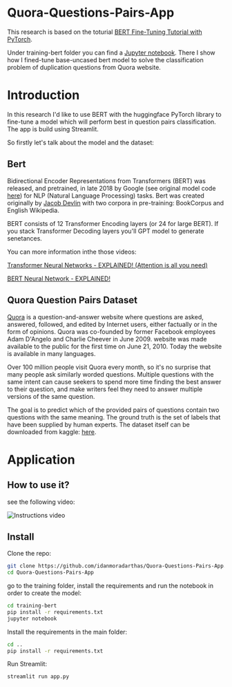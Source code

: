 # Quora-Questions-Pairs-App
This research is based on the toturial [BERT Fine-Tuning Tutorial with PyTorch](https://mccormickml.com/2019/07/22/BERT-fine-tuning/).

Under training-bert folder you can find a 
[Jupyter notebook](https://github.com/idanmoradarthas/Quora-Qusetions-Pairs-App/blob/master/training-bert/BERT%20Fine-Tuning%20Quora%20Question%20pairs%20with%20PyTorch.ipynb). 
There I show how I fined-tune base-uncased bert model to solve the classification problem of duplication questions 
from Quora website.

# Introduction
In this research I'd like to use BERT with the huggingface PyTorch library to fine-tune a model which will perform 
best in question pairs classification. The app is build using Streamlit.

So firstly let's talk about the model and the dataset:
## Bert
Bidirectional Encoder Representations from Transformers (BERT) was released, and pretrained, in late 2018 by Google 
(see original model code [here](https://github.com/google-research/bert)) for NLP (Natural Language Processing) tasks. 
Bert was created originally by [Jacob Devlin](https://www.linkedin.com/in/jacob-devlin-135ab048) with two corpora 
in pre-training: BookCorpus and English Wikipedia.

BERT consists of 12 Transformer Encoding layers (or 24 for large BERT). If you stack Transformer Decoding layers you'll 
GPT model to generate senetances.

You can more information inthe those videos: 

[Transformer Neural Networks - EXPLAINED! (Attention is all you need)](https://youtu.be/TQQlZhbC5ps) 

[BERT Neural Network - EXPLAINED!](https://youtu.be/xI0HHN5XKDo)

## Quora Question Pairs Dataset
[Quora](https://www.quora.com/) is a question-and-answer website where questions are asked, answered, followed, and 
edited by Internet users, either factually or in the form of opinions. Quora was co-founded by former Facebook 
employees Adam D'Angelo and Charlie Cheever in June 2009. website was made available to the public for the first time 
on June 21, 2010. Today the website is available in many languages.

Over 100 million people visit Quora every month, so it's no surprise that many people ask similarly worded questions. 
Multiple questions with the same intent can cause seekers to spend more time finding the best answer to their 
question, and make writers feel they need to answer multiple versions of the same question.

The goal is to predict which of the provided pairs of questions contain two questions with the same meaning. The 
ground truth is the set of labels that have been supplied by human experts. The dataset itself can be downloaded 
from kaggle: [here](https://www.kaggle.com/c/quora-question-pairs/).

# Application
## How to use it?
see the following video:

![Instructions video](./images/streamlit-app-2020-07-15-08-07-66.webm.gif)

## Install
Clone the repo:
```bash
git clone https://github.com/idanmoradarthas/Quora-Questions-Pairs-App.git
cd Quora-Questions-Pairs-App
```
go to the training folder, install the requirements and run the notebook in order to create the model:
```bash
cd training-bert
pip install -r requirements.txt
jupyter notebook
```
Install the requirements in the main folder:
```bash
cd ..
pip install -r requirements.txt
```
Run Streamlit:
```bash
streamlit run app.py
``` 
